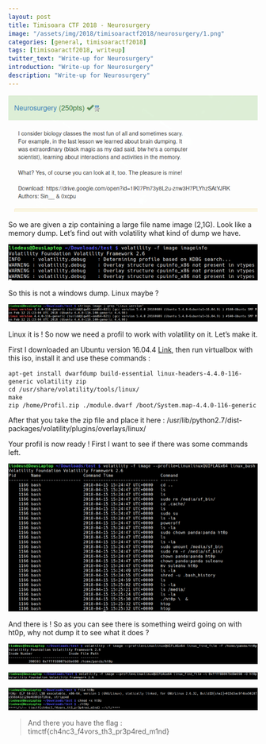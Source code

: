 ```yaml
---
layout: post
title: Timisoara CTF 2018 - Neurosurgery
image: "/assets/img/2018/timisoaractf2018/neurosurgery/1.png"
categories: [general, timisoaractf2018]
tags: [timisoaractf2018, writeup]
twitter_text: "Write-up for Neurosurgery"
introduction: "Write-up for Neurosurgery"
description: "Write-up for Neurosurgery"
---
```



![](/assets/img/2018/timisoaractf2018/neurosurgery/1.png)

So we are given a zip containing a large file name image (2,1G). Look like a memory dump. Let’s find out with volatility what kind of dump we have.

![](/assets/img/2018/timisoaractf2018/neurosurgery/2.png)

So this is not a windows dump. Linux maybe ?

![](/assets/img/2018/timisoaractf2018/neurosurgery/3.png)

Linux it is ! So now we need a profil to work with volatility on it. Let’s make it.

First I downloaded an Ubuntu version 16.04.4 [Link](https://www.ubuntu.com/download/desktop), then run virtualbox with this iso, install it and use these commands :


```
apt-get install dwarfdump build-essential linux-headers-4.4.0-116-generic volatility zip
cd /usr/share/volatility/tools/linux/
make
zip /home/Profil.zip ./module.dwarf /boot/System.map-4.4.0-116-generic
```

After that you take the zip file and place it here : /usr/lib/python2.7/dist-packages/volatility/plugins/overlays/linux/

Your profil is now ready ! First I want to see if there was some commands left.

![](/assets/img/2018/timisoaractf2018/neurosurgery/4.png)

And there is ! So as you can see there is something weird going on with ht0p, why not dump it to see what it does ?

![](/assets/img/2018/timisoaractf2018/neurosurgery/5.png)

![](/assets/img/2018/timisoaractf2018/neurosurgery/6.png)

![](/assets/img/2018/timisoaractf2018/neurosurgery/7.png)

> And there you have the flag : timctf{ch4nc3_f4vors_th3_pr3p4red_m1nd}